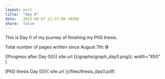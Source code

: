 ```yaml
---
layout: post
title:  "Day 0"
date:   2023-08-07 11:37:00 +0200
share:  false
---
```


This is Day 0 of my journey of finishing my PhD thesis. 

Total number of pages written since August 7th: **0**

![Progress after Day 0]({{ site.url }}/graphs/graph_day0.png){: width="450" }

[PhD thesis Day 0]({{ site.url }}/files/thesis_day0.pdf)
